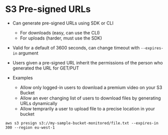 # S3 Pre-signed URLs

- Can generate pre-signed URLs using SDK or CLI
    - For downloads (easy, can use the CLI)
    - For uploads (harder, must use the SDK)
- Valid for a default of 3600 seconds, can change timeout with `--expires-in` argument
- Users given a pre-signed URL inherit the permissions of the person who generated the URL for GET/PUT

- Examples
    - Allow only logged-in users to download a premium video on your S3 Bucket
    - Allow an ever changing list of users to download files by generating URLs dynamically
    - Allow temprarily a user to upload file to a precise location in your bucket

```
aws s3 presign s3://my-sample-bucket-monitored/file.txt --expires-in 300 --region eu-west-1
```
